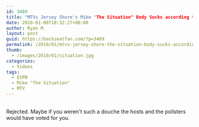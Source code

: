 ```yaml
---
id: 3489
title: "MTVs Jersey Shore's Mike "The Situation" Body Sucks according to ESPN"
date: 2010-01-08T10:32:27+00:00
author: Ryan M.
layout: post
guid: https://backseatfan.com/?p=3489
permalink: /2010/01/mtvs-jersey-shore-the-situation-body-sucks-according-to-espn/
thumb:
  - /images/2010/01/situation.jpg
categories:
  - Videos
tags:
  - ESPN
  - Mike "The Situation"
  - MTV
---
```


<div class="entry">
  <p>
    <br /> Rejected. Maybe if you weren't such a douche the hosts and the pollsters would have voted for you.
  </p>
</div>
